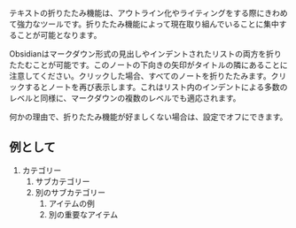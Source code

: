 テキストの折りたたみ機能は、アウトライン化やライティングをする際にきわめて強力なツールです。折りたたみ機能によって現在取り組んでいることに集中することが可能となります。

Obsidianはマークダウン形式の見出しやインデントされたリストの両方を折りたたむことが可能です。このノートの下向きの矢印がタイトルの隣にあることに注意してください。クリックした場合、すべてのノートを折りたたみます。クリックするとノートを再び表示します。これはリスト内のインデントによる多数のレベルと同様に、マークダウンの複数のレベルでも適応されます。

何かの理由で、折りたたみ機能が好ましくない場合は、設定でオフにできます。

## 例として

1. カテゴリー
	1. サブカテゴリー
	2. 別のサブカテゴリー
		1. アイテムの例
		2. 別の重要なアイテム